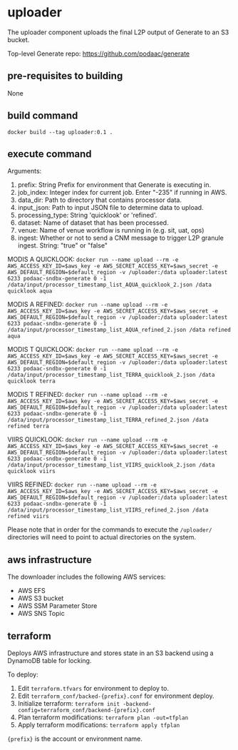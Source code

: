 # uploader

The uploader component uploads the final L2P output of Generate to an S3 bucket.

Top-level Generate repo: https://github.com/podaac/generate

## pre-requisites to building

None

## build command

`docker build --tag uploader:0.1 . `

## execute command

Arguments:
1. prefix: String Prefix for environment that Generate is executing in.
2. job_index: Integer index for current job. Enter "-235" if running in AWS.
3. data_dir: Path to directory that contains processor data.
4. input_json: Path to input JSON file to determine data to upload.
5. processing_type: String 'quicklook' or 'refined'.
6. dataset: Name of dataset that has been processed.
7. venue: Name of venue workflow is running in (e.g. sit, uat, ops)
8. ingest: Whether or not to send a CNM message to trigger L2P granule ingest. 
   String: "true" or "false"

MODIS A QUICKLOOK: 
`docker run --name upload --rm -e AWS_ACCESS_KEY_ID=$aws_key -e AWS_SECRET_ACCESS_KEY=$aws_secret -e AWS_DEFAULT_REGION=$default_region -v /uploader:/data uploader:latest 6233 podaac-sndbx-generate 0 -1 /data/input/processor_timestamp_list_AQUA_quicklook_2.json /data quicklook aqua`

MODIS A REFINED:
`docker run --name upload --rm -e AWS_ACCESS_KEY_ID=$aws_key -e AWS_SECRET_ACCESS_KEY=$aws_secret -e AWS_DEFAULT_REGION=$default_region -v /uploader:/data uploader:latest 6233 podaac-sndbx-generate 0 -1 /data/input/processor_timestamp_list_AQUA_refined_2.json /data refined aqua`

MODIS T QUICKLOOK: 
`docker run --name upload --rm -e AWS_ACCESS_KEY_ID=$aws_key -e AWS_SECRET_ACCESS_KEY=$aws_secret -e AWS_DEFAULT_REGION=$default_region -v /uploader:/data uploader:latest 6233 podaac-sndbx-generate 0 -1 /data/input/processor_timestamp_list_TERRA_quicklook_2.json /data quicklook terra`

MODIS T REFINED:
`docker run --name upload --rm -e AWS_ACCESS_KEY_ID=$aws_key -e AWS_SECRET_ACCESS_KEY=$aws_secret -e AWS_DEFAULT_REGION=$default_region -v /uploader:/data uploader:latest 6233 podaac-sndbx-generate 0 -1 /data/input/processor_timestamp_list_TERRA_refined_2.json /data refined terra`

VIIRS QUICKLOOK: 
`docker run --name upload --rm -e AWS_ACCESS_KEY_ID=$aws_key -e AWS_SECRET_ACCESS_KEY=$aws_secret -e AWS_DEFAULT_REGION=$default_region -v /uploader:/data uploader:latest 6233 podaac-sndbx-generate 0 -1 /data/input/processor_timestamp_list_VIIRS_quicklook_2.json /data quicklook viirs`

VIIRS REFINED:
`docker run --name upload --rm -e AWS_ACCESS_KEY_ID=$aws_key -e AWS_SECRET_ACCESS_KEY=$aws_secret -e AWS_DEFAULT_REGION=$default_region -v /uploader:/data uploader:latest 6233 podaac-sndbx-generate 0 -1 /data/input/processor_timestamp_list_VIIRS_refined_2.json /data refined viirs`

Please note that in order for the commands to execute the `/uploader/` directories will need to point to actual directories on the system.

## aws infrastructure

The downloader includes the following AWS services:
- AWS EFS
- AWS S3 bucket
- AWS SSM Parameter Store
- AWS SNS Topic

## terraform 

Deploys AWS infrastructure and stores state in an S3 backend using a DynamoDB table for locking.

To deploy:
1. Edit `terraform.tfvars` for environment to deploy to.
2. Edit `terraform_conf/backed-{prefix}.conf` for environment deploy.
3. Initialize terraform: `terraform init -backend-config=terraform_conf/backend-{prefix}.conf`
4. Plan terraform modifications: `terraform plan -out=tfplan`
5. Apply terraform modifications: `terraform apply tfplan`

`{prefix}` is the account or environment name.